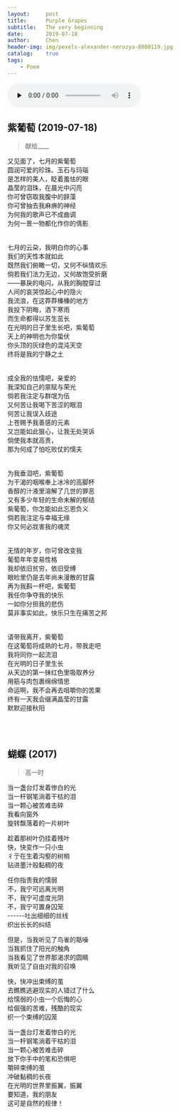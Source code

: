 ```yaml
---
layout:     post
title:      Purple Grapes
subtitle:   The very beginning
date:       2019-07-18
author:     Chen
header-img: img/pexels-alexander-nerozya-8800119.jpg
catalog:    true
tags:
    - Poem
---
```


<audio id="audio" controls="" preload="none">
      <source id="mp3" src="https://w20chen.github.io/music/Мельница - Господин горных дорог.mp3">
</audio>


## 紫葡萄 (2019-07-18)

<blockquote>献给____</blockquote>

又见面了，七月的紫葡萄<br/>
圆润可爱的珍珠、玉石与玛瑙<br/>
是怎样的美人，眨着羞怯的眼<br/>
晶莹的泪珠，在晨光中闪亮<br/>
你可曾窃取我腹中的辞藻<br/>
你可曾抽去我麻痹的神经<br/>
为何我的歌声已不成曲调<br/>
为何一景一物都化作你的倩影<br/>
<br/>
<br/>
七月的云朶，我明白你的心事<br/>
我们的天性本就如此<br/>
既然我们俯瞰一切，又何不纵情欢乐<br/>
倘若我们法力无边，又何故饱受折磨<br/>
——暴戾的电闪，从我的胸膛穿过<br/>
人间的哀哭惊起心中的隐火<br/>
我流浪，在这莽莽榛榛的地方<br/>
我投下阴晦，洒下寒雨<br/>
而生命都得以苏生茁长<br/>
在光明的日子里生长吧，紫葡萄<br/>
天上的神明也为你蛰伏<br/>
你头顶的灰绿色的混沌天空<br/>
终将是我的宁静之土<br/>
<br/>
<br/>
成全我的怯懦吧，亲爱的<br/>
我深知自己的禀赋与荣光<br/>
倘若我注定与群氓为伍<br/>
又何苦让我喝下苦涩的眼泪<br/>
何苦让我误入歧途<br/>
上苍赐予我善感的元素<br/>
又岂能如此狠心，让我无处哭诉<br/>
倘使我本就高贵，<br/>
那为何成了怕吃败仗的懦夫<br/>
<br/>
<br/>
为我垂泪吧，紫葡萄<br/>
为干渴的咽喉奉上冰冷的高脚杯<br/>
香醇的汁液里溶解了几世的罪恶<br/>
又有多少年轻的生命未解的郁结<br/>
紫葡萄，你怎能如此忘恩负义<br/>
倘若我注定与幸福无缘<br/>
你又何必戕害我的魂灵<br/>
<br/>
<br/>
无情的年岁，你可曾改变我<br/>
葡萄年年变易性格<br/>
我却依旧贫穷，依旧受缚<br/>
眼睑里仍是去年尚未漫散的甘露<br/>
再为我斟一杯吧，紫葡萄<br/>
我任你争夺我的快乐<br/>
一如你分担我的悲伤<br/>
莫非事实如此，快乐只生在痛苦之邦<br/>
<br/>
<br/>
请带我离开，紫葡萄<br/>
在这葡萄将成熟的七月，带我走吧<br/>
我将同你一起流泪<br/>
在光明的日子里生长<br/>
从天边的第一抹红色里吸取养分<br/>
用筋与肉包裹绵绵情思<br/>
命运啊，我不会再去咀嚼你的苦果<br/>
终有一天我会缀满晶莹的甘露<br/>
默默迎接秋阳<br/>


<br><br>

## 蝴蝶 (2017)
<blockquote>高一时</blockquote>

当一盏台灯发着惨白的光     
当一杆钢笔淌着干枯的泪     
当一颗心被苦难击碎     
我看向窗外     
旋转飘落着的一片树叶     
     
趁着那树叶仍挂着残叶     
快，快变作一只小虫     
彳亍在生着沟壑的树梢     
钻进墨汁般黏稠的夜     
     
任你指责我的懦弱     
不，我宁可远离光明     
不，我宁可虚度光阴     
不，我宁可置身囚笼     
------吐出细细的丝线     
织出长长的纠结     
     
但是，当我听见了鸟雀的聒噪     
当我抓住了阳光的触角     
当我看见了世界那渴求的圆睛     
我听见了自由对我的召唤     
     
快，快冲出束缚的茧     
去瞧瞧逃避现实的人错过了什么     
给懦弱的小虫一个后悔的心     
给倔强的苦难，残酷的现实     
织一个束缚的囚笼     
     
当一盏台灯发着惨白的光     
当一杆钢笔淌着干枯的泪     
当一颗心被苦难击碎     
放下你手中的笔和恐惧吧     
嚼碎束缚的茧     
冲破黏稠的长夜     
在光明的世界里振翼，振翼     
要知道，我的朋友     
这可是自然的规律！     
